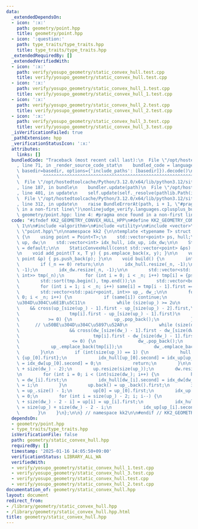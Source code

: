 ```yaml
---
data:
  _extendedDependsOn:
  - icon: ':x:'
    path: geometry/point.hpp
    title: geometry/point.hpp
  - icon: ':question:'
    path: type_traits/type_traits.hpp
    title: type_traits/type_traits.hpp
  _extendedRequiredBy: []
  _extendedVerifiedWith:
  - icon: ':x:'
    path: verify/yosupo_geometry/static_convex_hull.test.cpp
    title: verify/yosupo_geometry/static_convex_hull.test.cpp
  - icon: ':x:'
    path: verify/yosupo_geometry/static_convex_hull_1.test.cpp
    title: verify/yosupo_geometry/static_convex_hull_1.test.cpp
  - icon: ':x:'
    path: verify/yosupo_geometry/static_convex_hull_2.test.cpp
    title: verify/yosupo_geometry/static_convex_hull_2.test.cpp
  - icon: ':x:'
    path: verify/yosupo_geometry/static_convex_hull_3.test.cpp
    title: verify/yosupo_geometry/static_convex_hull_3.test.cpp
  _isVerificationFailed: true
  _pathExtension: hpp
  _verificationStatusIcon: ':x:'
  attributes:
    links: []
  bundledCode: "Traceback (most recent call last):\n  File \"/opt/hostedtoolcache/Python/3.12.0/x64/lib/python3.12/site-packages/onlinejudge_verify/documentation/build.py\"\
    , line 71, in _render_source_code_stat\n    bundled_code = language.bundle(stat.path,\
    \ basedir=basedir, options={'include_paths': [basedir]}).decode()\n          \
    \         ^^^^^^^^^^^^^^^^^^^^^^^^^^^^^^^^^^^^^^^^^^^^^^^^^^^^^^^^^^^^^^^^^^^^^^^^^^^^^^^^^\n\
    \  File \"/opt/hostedtoolcache/Python/3.12.0/x64/lib/python3.12/site-packages/onlinejudge_verify/languages/cplusplus.py\"\
    , line 187, in bundle\n    bundler.update(path)\n  File \"/opt/hostedtoolcache/Python/3.12.0/x64/lib/python3.12/site-packages/onlinejudge_verify/languages/cplusplus_bundle.py\"\
    , line 401, in update\n    self.update(self._resolve(pathlib.Path(included), included_from=path))\n\
    \  File \"/opt/hostedtoolcache/Python/3.12.0/x64/lib/python3.12/site-packages/onlinejudge_verify/languages/cplusplus_bundle.py\"\
    , line 312, in update\n    raise BundleErrorAt(path, i + 1, \"#pragma once found\
    \ in a non-first line\")\nonlinejudge_verify.languages.cplusplus_bundle.BundleErrorAt:\
    \ geometry/point.hpp: line 4: #pragma once found in a non-first line\n"
  code: "#ifndef KK2_GEOMETRY_CONVEX_HULL_HPP\n#define KK2_GEOMETRY_CONVEX_HULL_HPP\
    \ 1\n\n#include <algorithm>\n#include <utility>\n#include <vector>\n\n#include\
    \ \"point.hpp\"\n\nnamespace kk2 {\n\ntemplate <typename T> struct StaticConvexHull\
    \ {\n    using point = Point<T>;\n    std::vector<point> ps, hull;\n    std::vector<point>\
    \ up, dw;\n    std::vector<int> idx_hull, idx_up, idx_dw;\n\n    StaticConvexHull()\
    \ = default;\n\n    StaticConvexHull(const std::vector<point> &ps) : ps(ps) {}\n\
    \n    void add_point(T x, T y) { ps.emplace_back(x, y); }\n\n    void add_point(const\
    \ point &p) { ps.push_back(p); }\n\n    void build() {\n        int _n = size(ps);\n\
    \        if (_n == 0) return;\n\n        idx_hull.resize(_n, -1);\n        idx_up.resize(_n,\
    \ -1);\n        idx_dw.resize(_n, -1);\n\n        std::vector<std::pair<point,\
    \ int>> tmp(_n);\n        for (int i = 0; i < _n; i++) tmp[i] = {ps[i], i};\n\
    \        std::sort(tmp.begin(), tmp.end());\n        std::vector<bool> same(_n);\n\
    \        for (int i = 1; i < _n; i++) same[i] = tmp[i - 1].first == tmp[i].first;\n\
    \        std::vector<std::pair<point, int>> up_, dw_;\n\n        for (int i =\
    \ 0; i < _n; i++) {\n            if (same[i]) continue;\n            // \u50BE\
    \u304D\u304C\u6E1B\u5C11\n            while (size(up_) >= 2u\n               \
    \    && cross(up_[size(up_) - 1].first - up_[size(up_) - 2].first,\n         \
    \                   tmp[i].first - up_[size(up_) - 1].first)\n               \
    \           >= 0) {\n                up_.pop_back();\n            }\n\n      \
    \      // \u50BE\u304D\u304C\u5897\u52A0\n            while (size(dw_) >= 2u\n\
    \                   && cross(dw_[size(dw_) - 1].first - dw_[size(dw_) - 2].first,\n\
    \                            tmp[i].first - dw_[size(dw_) - 1].first)\n      \
    \                    <= 0) {\n                dw_.pop_back();\n            }\n\
    \            up_.emplace_back(tmp[i]);\n            dw_.emplace_back(tmp[i]);\n\
    \        }\n\n        if (int(size(up_)) == 1) {\n            hull = up = dw =\
    \ {up_[0].first};\n            idx_hull[up_[0].second] = idx_up[up_[0].second]\
    \ = idx_dw[up_[0].second] = 0;\n            return;\n        }\n\n        hull.resize(size(up_)\
    \ + size(dw_) - 2);\n        up.resize(size(up_));\n        dw.resize(size(dw_));\n\
    \n        for (int i = 0; i < (int)size(dw_); i++) {\n            hull[i] = dw[i]\
    \ = dw_[i].first;\n            idx_hull[dw_[i].second] = idx_dw[dw_[i].second]\
    \ = i;\n        }\n        up.back() = up_.back().first;\n        idx_up[up_.back().second]\
    \ = up_.size() - 1;\n        up[0] = up_[0].first;\n        idx_up[up_[0].second]\
    \ = 0;\n        for (int i = size(up_) - 2; i; i--) {\n            hull[size(up_)\
    \ + size(dw_) - 2 - i] = up[i] = up_[i].first;\n            idx_hull[up_[i].second]\
    \ = size(up_) + size(dw_) - 2 - i;\n            idx_up[up_[i].second] = i;\n \
    \       }\n    }\n};\n\n} // namespace kk2\n\n#endif // KK2_GEOMETRY_CONVEX_HULL_HPP\n"
  dependsOn:
  - geometry/point.hpp
  - type_traits/type_traits.hpp
  isVerificationFile: false
  path: geometry/static_convex_hull.hpp
  requiredBy: []
  timestamp: '2025-01-16 14:05:50+09:00'
  verificationStatus: LIBRARY_ALL_WA
  verifiedWith:
  - verify/yosupo_geometry/static_convex_hull_1.test.cpp
  - verify/yosupo_geometry/static_convex_hull_3.test.cpp
  - verify/yosupo_geometry/static_convex_hull.test.cpp
  - verify/yosupo_geometry/static_convex_hull_2.test.cpp
documentation_of: geometry/static_convex_hull.hpp
layout: document
redirect_from:
- /library/geometry/static_convex_hull.hpp
- /library/geometry/static_convex_hull.hpp.html
title: geometry/static_convex_hull.hpp
---
```

